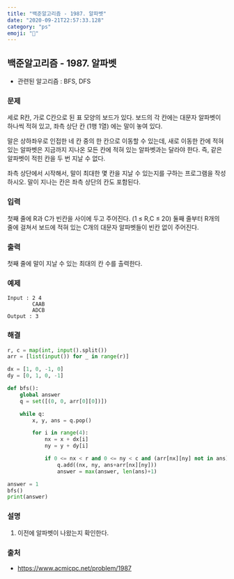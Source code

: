 ```yaml
---
title: "백준알고리즘 - 1987. 알파벳"
date: "2020-09-21T22:57:33.128"
category: "ps"
emoji: "🌄"
---
```


## 백준알고리즘 - 1987. 알파벳

- 관련된 알고리즘 : BFS, DFS

### 문제

세로 R칸, 가로 C칸으로 된 표 모양의 보드가 있다. 보드의 각 칸에는 대문자 알파벳이 하나씩 적혀 있고, 좌측 상단 칸 (1행 1열) 에는 말이 놓여 있다.

말은 상하좌우로 인접한 네 칸 중의 한 칸으로 이동할 수 있는데, 새로 이동한 칸에 적혀 있는 알파벳은 지금까지 지나온 모든 칸에 적혀 있는 알파벳과는 달라야 한다. 즉, 같은 알파벳이 적힌 칸을 두 번 지날 수 없다.

좌측 상단에서 시작해서, 말이 최대한 몇 칸을 지날 수 있는지를 구하는 프로그램을 작성하시오. 말이 지나는 칸은 좌측 상단의 칸도 포함된다.

### 입력

첫째 줄에 R과 C가 빈칸을 사이에 두고 주어진다. (1 ≤ R,C ≤ 20) 둘째 줄부터 R개의 줄에 걸쳐서 보드에 적혀 있는 C개의 대문자 알파벳들이 빈칸 없이 주어진다.

### 출력

첫째 줄에 말이 지날 수 있는 최대의 칸 수를 출력한다.

### 예제

```
Input : 2 4
        CAAB
        ADCB
Output : 3
```

### 해결

```python
r, c = map(int, input().split())
arr = [list(input()) for _ in range(r)]

dx = [1, 0, -1, 0]
dy = [0, 1, 0, -1]

def bfs():
    global answer
    q = set([(0, 0, arr[0][0])])

    while q:
        x, y, ans = q.pop()

        for i in range(4):
            nx = x + dx[i]
            ny = y + dy[i]

            if 0 <= nx < r and 0 <= ny < c and (arr[nx][ny] not in ans):
                q.add((nx, ny, ans+arr[nx][ny]))
                answer = max(answer, len(ans)+1)

answer = 1
bfs()
print(answer)

```

### 설명

1. 이전에 알파벳이 나왔는지 확인한다.

### 출처

- https://www.acmicpc.net/problem/1987
